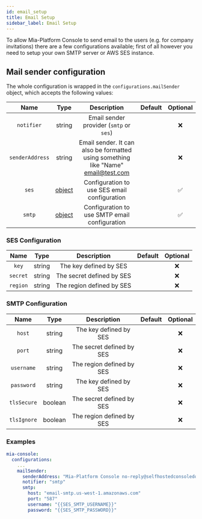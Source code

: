 ```yaml
---
id: email_setup
title: Email Setup
sidebar_label: Email Setup
---
```


<!--
WARNING: this file was automatically generated by Mia-Platform Doc Aggregator.
DO NOT MODIFY IT BY HAND.
Instead, modify the source file and run the aggregator to regenerate this file.
-->

To allow Mia-Platform Console to send email to the users (e.g. for company invitations) there are a few configurations available; first of all
however you need to setup your own SMTP server or AWS SES instance.

## Mail sender configuration

The whole configuration is wrapped in the `configurations.mailSender` object, which accepts the following values:

| Name | Type | Description | Default | Optional |
|:----:|:----:|:-----------:|:-------:|:--------:|
| `notifier` | string | Email sender provider (`smtp` or `ses`) | | ❌ |
| `senderAddress` | string | Email sender. It can also be formatted using something like "Name" email@test.com | | ❌ |
| `ses` |[object](#ses-configuration) | Configuration to use SES email configuration |  | ✅ |
| `smtp` |[object](#smtp-configuration) | Configuration to use SMTP email configuration |  | ✅ |

### SES Configuration

| Name | Type | Description | Default | Optional |
|:----:|:----:|:-----------:|:-------:|:--------:|
| `key` | string | The key defined by SES | | ❌ |
| `secret` | string | The secret defined by SES | | ❌ |
| `region` | string | The region defined by SES | | ❌ |

### SMTP Configuration

| Name | Type | Description | Default | Optional |
|:----:|:----:|:-----------:|:-------:|:--------:|
| `host` | string | The key defined by SES | | ❌ |
| `port` | string | The secret defined by SES | | ❌ |
| `username` | string | The region defined by SES | | ❌ |
| `password` | string | The key defined by SES | | ❌ |
| `tlsSecure` | boolean | The secret defined by SES | | ❌ |
| `tlsIgnore` | boolean | The region defined by SES | | ❌ |

### Examples

```yaml
mia-console:
  configurations:
    ...
    mailSender:
      senderAddress: "Mia-Platform Console no-reply@selfhostedconsoledomain.com"
      notifier: "smtp"
      smtp:
        host: "email-smtp.us-west-1.amazonaws.com"
        port: "587"
        username: "{{SES_SMTP_USERNAME}}"
        password: "{{SES_SMTP_PASSWORD}}"
```
